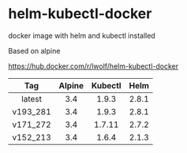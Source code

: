 # helm-kubectl-docker
docker image with helm and kubectl installed

Based on alpine

https://hub.docker.com/r/lwolf/helm-kubectl-docker

|Tag       | Alpine |   Kubectl    | Helm |
|:--------:|:------:|:------------:|:----:|
|latest    |3.4     |1.9.3         |2.8.1 |
|v193_281  |3.4     |1.9.3         |2.8.1 |
|v171_272  |3.4     |1.7.11        |2.7.2 |
|v152_213  |3.4     |1.6.4         |2.1.3 |


